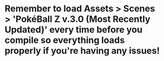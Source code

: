 # Remember to load Assets > Scenes > 'PokéBall Z v.3.0 (Most Recently Updated)' every time before you compile so everything loads properly if you're having any issues!


